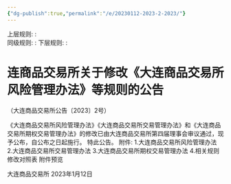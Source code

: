 ```yaml
---
{"dg-publish":true,"permalink":"/e/20230112-2023-2-2023/"}
---
```


上层规则: :  
同级规则: : 
下层规则: : 
# 连商品交易所关于修改《大连商品交易所风险管理办法》等规则的公告
（大连商品交易所公告〔2023〕2号）


《大连商品交易所风险管理办法》《大连商品交易所交易管理办法》和《大连商品交易所期权交易管理办法》的修改已由大连商品交易所第四届理事会审议通过，现予公布，自公布之日起施行。
特此公告。
附件: 1.大连商品交易所风险管理办法
2.大连商品交易所交易管理办法
3.大连商品交易所期权交易管理办法
4.相关规则修改对照表
附件预览

大连商品交易所
2023年1月12日